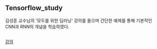 ## Tensorflow_study

김성훈 교수님의 '모두를 위한 딥러닝' 강의를 들으며 간단한 예제를 통해 기본적인 CNN과 RNN의 개념을 학습하였다.

##
[강의](https://edu.goorm.io/lecture/3979/%EB%AA%A8%EB%91%90%EB%A5%BC-%EC%9C%84%ED%95%9C-%EB%94%A5%EB%9F%AC%EB%8B%9D-%EA%B8%B0%EB%B3%B8%EC%A0%81%EC%9D%B8-%EB%A8%B8%EC%8B%A0%EB%9F%AC%EB%8B%9D%EA%B3%BC-%EB%94%A5%EB%9F%AC%EB%8B%9D)
